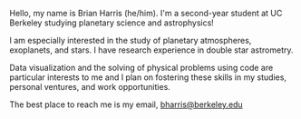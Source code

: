 Hello, my name is Brian Harris (he/him). I'm a second-year student at UC Berkeley studying planetary science and astrophysics!

I am especially interested in the study of planetary atmospheres, exoplanets, and stars. I have research experience in double star astrometry. 

Data visualization and the solving of physical problems using code are particular interests to me and I plan on fostering these skills in my studies, personal ventures, and work opportunities.

The best place to reach me is my email, bharris@berkeley.edu 

<!---
BHarrisAstro/BHarrisAstro is a ✨ special ✨ repository because its `README.md` (this file) appears on your GitHub profile.
You can click the Preview link to take a look at your changes.
--->
